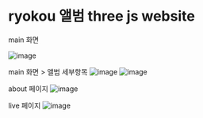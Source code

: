 # ryokou 앨범 three js website

main 화면

![image](https://github.com/jongpilbest/ryokou/assets/105302605/719b2f09-28fd-42fd-b347-68b98828a94f)


main 화면 > 앨범 세부항목
![image](https://github.com/jongpilbest/ryokou/assets/105302605/e23d8c50-b18b-497f-8771-d4520017b10c)
![image](https://github.com/jongpilbest/ryokou/assets/105302605/e3763cac-8113-4967-8686-2a6cb70047a9)

about 페이지 
![image](https://github.com/jongpilbest/ryokou/assets/105302605/4c42a985-1359-4467-ba6d-6d88cf801518)

live 페이지 
![image](https://github.com/jongpilbest/ryokou/assets/105302605/74dfde87-0a1b-4f02-bf2d-ed4b70203f9c)
